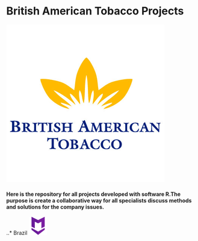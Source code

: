 # British American Tobacco Projects

![alt text](https://github.com/Saraiva77/British-American-Tobacco/blob/master/BAT_Loggo.png)


#### Here is the repository for all projects developed with software R.The purpose is create a collaborative way for all specialists discuss methods and solutions for the company issues.

..* Brazil
![alt text][logo]

[logo]: https://github.com/adam-p/markdown-here/raw/master/src/common/images/icon48.png "Logo Title Text 2"
